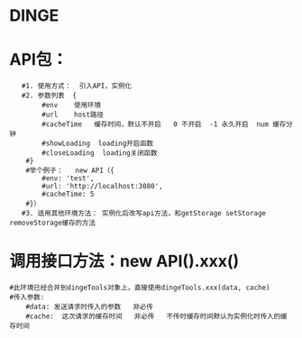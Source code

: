 # DINGE
# API包：
       #1. 使用方式：  引入API，实例化
       #2. 参数列表  {
            #env    使用环境
            #url    host路径
            #cacheTime   缓存时间，默认不开启   0 不开启  -1 永久开启  num 缓存分钟
            #showLoading  loading开启函数
            #closeLoading  loading关闭函数
        #}
        #举个例子：   new API（{
            #env: 'test',
            #url: 'http://localhost:3080',
            #cacheTime: 5
        #}）
       #3. 适用其他环境方法： 实例化后改写api方法，和getStorage setStorage removeStorage缓存的方法
# 调用接口方法：new API().xxx()
    #此环境已经合并到dingeTools对象上，直接使用dingeTools.xxx(data, cache)
    #传入参数:
        #data: 发送请求时传入的参数   非必传
        #cache:  这次请求的缓存时间   非必传   不传时缓存时间默认为实例化时传入的缓存时间

